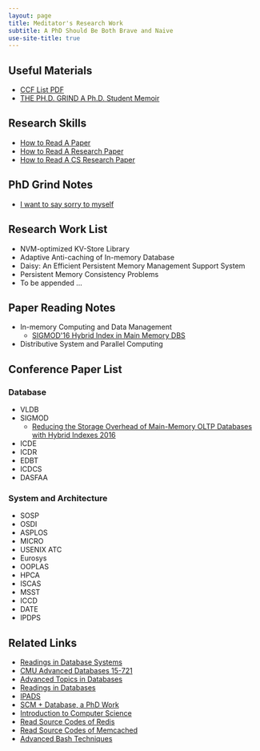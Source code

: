 ```yaml
---
layout: page
title: Meditator's Research Work
subtitle: A PhD Should Be Both Brave and Naive
use-site-title: true
---
```


## Useful Materials
- [CCF List PDF](ccf-2015.pdf)
- [THE PH.D. GRIND A Ph.D. Student Memoir](pguo-PhD-grind.pdf)

## Research Skills
- [How to Read A Paper ](paper-reading.pdf)
- [How to Read A Research Paper](research-paper-reading.pdf)
- [How to Read A CS Research Paper](cs-paper-reading.pdf)

## PhD Grind Notes

- [I want to say sorry to myself](sorry-myself)

## Research Work List
- NVM-optimized KV-Store Library
- Adaptive Anti-caching of In-memory Database
- Daisy: An Efficient Persistent Memory Management Support System
- Persistent Memory Consistency Problems
- To be appended ...

## Paper Reading Notes
- In-memory Computing and Data Management
	- [SIGMOD'16 Hybrid Index in Main Memory DBS](hybrid-index-db)
- Distributive System and Parallel Computing

## Conference Paper List

### Database
- VLDB
- SIGMOD
	- [Reducing the Storage Overhead of Main-Memory OLTP Databases with Hybrid Indexes 2016](2017-7-25-sigmod2016-hybridindexes.pdf)
- ICDE
- ICDR
- EDBT
- ICDCS
- DASFAA

### System and Architecture
- SOSP
- OSDI
- ASPLOS
- MICRO
- USENIX ATC
- Eurosys
- OOPLAS
- HPCA
- ISCAS
- MSST
- ICCD
- DATE
- IPDPS

## Related Links
- [Readings in Database Systems](http://www.redbook.io/)
- [CMU Advanced Databases 15-721](http://15721.courses.cs.cmu.edu/spring2016/schedule.html)
- [Advanced Topics in Databases](http://cs.brown.edu/courses/cs227/papers.html)
- [Readings in Databases](https://github.com/rxin/db-readings)
- [IPADS](http://ipads.se.sjtu.edu.cn/)
- [SCM + Database, a PhD Work](https://wwwdb.inf.tu-dresden.de/)
- [Introduction to Computer Science](http://www.cs.cmu.edu/~213/schedule.html)
- [Read Source Codes of Redis](https://github.com/huangz1990/blog/blob/master/diary/2014/how-to-read-redis-source-code.rst)
- [Read Source Codes of Memcached](https://github.com/daoluan/decode-memcached)
- [Advanced Bash Techniques](http://tldp.org/LDP/abs/html/)
